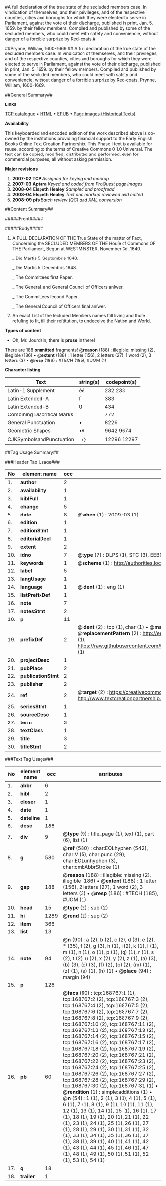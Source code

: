 #A full declaration of the true state of the secluded members case. In vindication of themselves, and their privileges, and of the respective counties, cities and boroughs for which they were elected to serve in Parliament, against the vote of their discharge, published in print, Jan. 5. 1659. by their fellow members. Compiled and published by some of the secluded members, who could meet with safety and conveniencie, without danger of a forcible surprize by Red-coats.#

##Prynne, William, 1600-1669.##
A full declaration of the true state of the secluded members case. In vindication of themselves, and their privileges, and of the respective counties, cities and boroughs for which they were elected to serve in Parliament, against the vote of their discharge, published in print, Jan. 5. 1659. by their fellow members. Compiled and published by some of the secluded members, who could meet with safety and conveniencie, without danger of a forcible surprize by Red-coats.
Prynne, William, 1600-1669.

##General Summary##

**Links**

[TCP catalogue](http://www.ota.ox.ac.uk/tcp/)  • 
[HTML](http://tei.it.ox.ac.uk/tcp/Texts-HTML/free/A91/A91189.html)  • 
[EPUB](http://tei.it.ox.ac.uk/tcp/Texts-EPUB/free/A91/A91189.epub) • 
[Page images (Historical Texts)](https://data.historicaltexts.jisc.ac.uk/view?pubId=eebo-99871614e&pageId=eebo-99871614e-168767-1)

**Availability**

This keyboarded and encoded edition of the
	       work described above is co-owned by the institutions
	       providing financial support to the Early English Books
	       Online Text Creation Partnership. This Phase I text is
	       available for reuse, according to the terms of Creative
	       Commons 0 1.0 Universal. The text can be copied,
	       modified, distributed and performed, even for
	       commercial purposes, all without asking permission.

**Major revisions**

1. __2007-02__ __TCP__ *Assigned for keying and markup*
1. __2007-03__ __Aptara__ *Keyed and coded from ProQuest page images*
1. __2008-04__ __Elspeth Healey__ *Sampled and proofread*
1. __2008-04__ __Elspeth Healey__ *Text and markup reviewed and edited*
1. __2008-09__ __pfs__ *Batch review (QC) and XML conversion*

##Content Summary##

#####Front#####

#####Body#####

1. A FULL
DECLARATION
OF THE
True State of the matter of Fact,
Concerning the
SECLUDED MEMBERS
OF THE
Houſe of Commons
OF THE
Parliament,
Begun at WESTMINSTER, November
3d. 1640.

    _ Die Martis 5. Septembris 1648.

    _ Die Martis 5. Decembris 1648.

    _ The Committees first Paper.

    _ The General, and General Council of Officers anſwer.

    _ The Committees ſecond Paper.

    _ The General Council of Officers final anſwer.

1. An exact List of the ſecluded Members names ſtill living
and thoſe refuſing to ſit, till their reſtitution, to undeceive
the Nation and World.

**Types of content**

  * Oh, Mr. Jourdain, there is **prose** in there!

There are 188 **ommitted** fragments! 
 @__reason__ (188) : illegible: missing (2), illegible (186)  •  @__extent__ (188) : 1 letter (156), 2 letters (27), 1 word (2), 3 letters (3)  •  @__resp__ (186) : #TECH (185), #UOM (1)

**Character listing**


|Text|string(s)|codepoint(s)|
|---|---|---|
|Latin-1 Supplement|èé|232 233|
|Latin Extended-A|ſ|383|
|Latin Extended-B|Ʋ|434|
|Combining             Diacritical Marks|̄|772|
|General Punctuation|•|8226|
|Geometric Shapes|▪◊|9642 9674|
|CJKSymbolsandPunctuation|〈〉|12296 12297|

##Tag Usage Summary##

###Header Tag Usage###

|No|element name|occ|attributes|
|---|---|---|---|
|1.|__author__|2||
|2.|__availability__|1||
|3.|__biblFull__|1||
|4.|__change__|5||
|5.|__date__|8| @__when__ (1) : 2009-03 (1)|
|6.|__edition__|1||
|7.|__editionStmt__|1||
|8.|__editorialDecl__|1||
|9.|__extent__|2||
|10.|__idno__|7| @__type__ (7) : DLPS (1), STC (3), EEBO-CITATION (1), PROQUEST (1), VID (1)|
|11.|__keywords__|1| @__scheme__ (1) : http://authorities.loc.gov/ (1)|
|12.|__label__|5||
|13.|__langUsage__|1||
|14.|__language__|1| @__ident__ (1) : eng (1)|
|15.|__listPrefixDef__|1||
|16.|__note__|7||
|17.|__notesStmt__|2||
|18.|__p__|11||
|19.|__prefixDef__|2| @__ident__ (2) : tcp (1), char (1)  •  @__matchPattern__ (2) : ([0-9\-]+):([0-9IVX]+) (1), (.+) (1)  •  @__replacementPattern__ (2) : http://eebo.chadwyck.com/downloadtiff?vid=$1&page=$2 (1), https://raw.githubusercontent.com/textcreationpartnership/Texts/master/tcpchars.xml#$1 (1)|
|20.|__projectDesc__|1||
|21.|__pubPlace__|2||
|22.|__publicationStmt__|2||
|23.|__publisher__|2||
|24.|__ref__|2| @__target__ (2) : https://creativecommons.org/publicdomain/zero/1.0/ (1), http://www.textcreationpartnership.org/docs/. (1)|
|25.|__seriesStmt__|1||
|26.|__sourceDesc__|1||
|27.|__term__|3||
|28.|__textClass__|1||
|29.|__title__|3||
|30.|__titleStmt__|2||


###Text Tag Usage###

|No|element name|occ|attributes|
|---|---|---|---|
|1.|__abbr__|6||
|2.|__bibl__|2||
|3.|__closer__|1||
|4.|__date__|1||
|5.|__dateline__|1||
|6.|__desc__|188||
|7.|__div__|9| @__type__ (9) : title_page (1), text (1), part (6), list (1)|
|8.|__g__|580| @__ref__ (580) : char:EOLhyphen (542), char:V (5), char:punc (29), char:EOLunhyphen (3), char:cmbAbbrStroke (1)|
|9.|__gap__|188| @__reason__ (188) : illegible: missing (2), illegible (186)  •  @__extent__ (188) : 1 letter (156), 2 letters (27), 1 word (2), 3 letters (3)  •  @__resp__ (186) : #TECH (185), #UOM (1)|
|10.|__head__|15| @__type__ (2) : sub (2)|
|11.|__hi__|1289| @__rend__ (2) : sup (2)|
|12.|__item__|366||
|13.|__list__|13||
|14.|__note__|94| @__n__ (90) : a (2), b (2), c (2), d (3), e (2), * (35), f (2), g (3), h (1), i (2), k (1), l (1), m (1), n (1), o (1), p (1), (q) (1), r (1), s (2), t (2), u (2), x (2), y (2), z (1), (a) (3), (b) (3), (c) (3), (f) (2), (p) (2), (m) (1), (z) (1), (e) (1), (h) (1)  •  @__place__ (94) : margin (94)|
|15.|__p__|126||
|16.|__pb__|60| @__facs__ (60) : tcp:168767:1 (1), tcp:168767:2 (2), tcp:168767:3 (2), tcp:168767:4 (2), tcp:168767:5 (2), tcp:168767:6 (2), tcp:168767:7 (2), tcp:168767:8 (2), tcp:168767:9 (2), tcp:168767:10 (2), tcp:168767:11 (2), tcp:168767:12 (2), tcp:168767:13 (2), tcp:168767:14 (2), tcp:168767:15 (2), tcp:168767:16 (2), tcp:168767:17 (2), tcp:168767:18 (2), tcp:168767:19 (2), tcp:168767:20 (2), tcp:168767:21 (2), tcp:168767:22 (2), tcp:168767:23 (2), tcp:168767:24 (2), tcp:168767:25 (2), tcp:168767:26 (2), tcp:168767:27 (2), tcp:168767:28 (2), tcp:168767:29 (2), tcp:168767:30 (2), tcp:168767:31 (1)  •  @__rendition__ (1) : simple:additions (1)  •  @__n__ (54) : 1 (1), 2 (1), 3 (1), 4 (1), 5 (1), 6 (1), 7 (1), 8 (1), 9 (1), 10 (1), 11 (1), 12 (1), 13 (1), 14 (1), 15 (1), 16 (1), 17 (1), 18 (1), 19 (1), 20 (1), 21 (1), 22 (1), 23 (1), 24 (1), 25 (1), 26 (1), 27 (1), 28 (1), 29 (1), 30 (1), 31 (1), 32 (1), 33 (1), 34 (1), 35 (1), 36 (1), 37 (1), 38 (1), 39 (1), 40 (1), 41 (1), 42 (1), 43 (1), 44 (1), 45 (1), 46 (1), 47 (1), 48 (1), 49 (1), 50 (1), 51 (1), 52 (1), 53 (1), 54 (1)|
|17.|__q__|18||
|18.|__trailer__|1||
